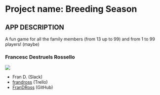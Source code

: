 # Project name: Breeding Season

## APP DESCRIPTION

A fun game for all the family members (from 13 up to 99) and from 1 to 99 players! (maybe)

### Francesc Destruels Rossello

![](https://ca.slack-edge.com/T0SJKHBFZ-UFFJEU8QH-3fb1a664b160-300)

- Fran D. (Slack)
- [frandross](http://trello.com/frandross) (Trello)
- [FranDRoss](https://github.com/FranDRoss) (GitHub)


